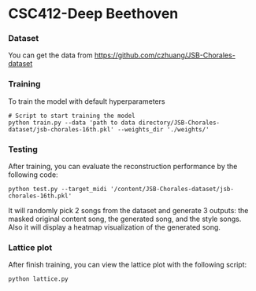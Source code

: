 # CSC412-Deep Beethoven

### Dataset
You can get the data from https://github.com/czhuang/JSB-Chorales-dataset

### Training
To train the model with default hyperparameters
```
# Script to start training the model
python train.py --data 'path to data directory/JSB-Chorales-dataset/jsb-chorales-16th.pkl' --weights_dir './weights/'
```

### Testing
After training, you can evaluate the reconstruction performance by the following code:
```
python test.py --target_midi '/content/JSB-Chorales-dataset/jsb-chorales-16th.pkl'
```
It will randomly pick 2 songs from the dataset and generate 3 outputs: the masked original content song, the generated song, and the style songs. Also it will display a heatmap visualization of the generated song.

### Lattice plot
After finish training, you can view the lattice plot with the following script:
```
python lattice.py
```
